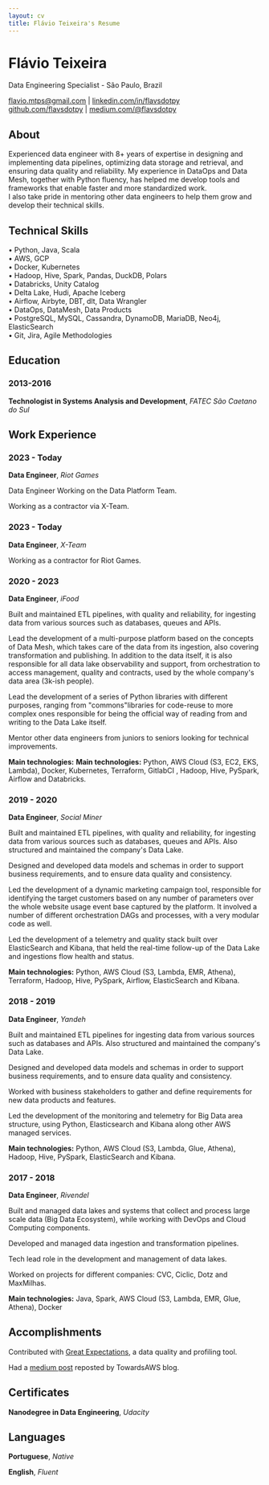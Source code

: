 ```yaml
---
layout: cv
title: Flávio Teixeira's Resume
---
```


# Flávio Teixeira
Data Engineering Specialist - São Paulo, Brazil

<div id="webaddress">
<a href="flavio.mtps@gmail.com">flavio.mtps@gmail.com</a>
| <a href="https://www.linkedin.com/in/flavsdotpy/">linkedin.com/in/flavsdotpy</a>
</div>
  
<div id="webaddress">
<a href="http://github.com/flavsdotpy">github.com/flavsdotpy</a>
| <a href="https://medium.com/@flavsdotpy">medium.com/@flavsdotpy</a>
</div>

## About

Experienced data engineer with 8+ years of expertise in designing and implementing data pipelines, optimizing data storage and retrieval, and ensuring data quality and reliability. My experience in DataOps and Data Mesh, together with Python fluency, has helped me develop tools and frameworks that enable faster and more standardized work.  \
I also take pride in mentoring other data engineers to help them grow and develop their technical skills.

## Technical Skills

• Python, Java, Scala  \
• AWS, GCP \
• Docker, Kubernetes \
• Hadoop, Hive, Spark, Pandas, DuckDB, Polars \
• Databricks, Unity Catalog \
• Delta Lake, Hudi, Apache Iceberg \
• Airflow, Airbyte, DBT, dlt, Data Wrangler \
• DataOps, DataMesh, Data Products \
• PostgreSQL, MySQL, Cassandra, DynamoDB, MariaDB, Neo4j, ElasticSearch \
• Git, Jira, Agile Methodologies

## Education

### 2013-2016

__Technologist in Systems Analysis and Development__, _FATEC São Caetano do Sul_

## Work Experience

### 2023 - Today

__Data Engineer__, _Riot Games_

Data Engineer Working on the Data Platform Team.

Working as a contractor via X-Team.

### 2023 - Today
__Data Engineer__, _X-Team_

Working as a contractor for Riot Games.<div class="page-break"></div>

### 2020 - 2023
__Data Engineer__, _iFood_

Built and maintained ETL pipelines, with quality and reliability, for ingesting data from various sources such as databases, queues and APIs.

Lead the development of a multi-purpose platform based on the concepts of Data Mesh, which takes care of the data from its ingestion, also covering transformation and publishing. In addition to the data itself, it is also responsible for all data lake observability and support, from orchestration to access management, quality and contracts, used by the whole company's data area (3k-ish people).

Lead the development of a series of Python libraries with different purposes, ranging from "commons"libraries for code-reuse to more complex ones responsible for being the official way of reading from and writing to the Data Lake itself.

Mentor other data engineers from juniors to seniors looking for technical improvements.

__Main technologies:__ __Main technologies:__ Python, AWS Cloud (S3, EC2, EKS, Lambda), Docker, Kubernetes, Terraform, GitlabCI , Hadoop, Hive, PySpark, Airflow and Databricks.

### 2019 - 2020
__Data Engineer__, _Social Miner_

Built and maintained ETL pipelines, with quality and reliability, for ingesting data from various sources such as databases, queues and APIs. Also structured and maintained the company's Data Lake.

Designed and developed data models and schemas in order to support business requirements, and to ensure data quality and consistency.

Led the development of a dynamic marketing campaign tool, responsible for identifying the target customers based on any number of parameters over the whole website usage event base captured by the platform. It involved a number of different orchestration DAGs and processes, with a very modular code as well.

Led the development of a telemetry and quality stack built over ElasticSearch and Kibana, that held the real-time follow-up of the Data Lake and ingestions flow health and status.

__Main technologies:__ Python, AWS Cloud (S3, Lambda, EMR, Athena), Terraform, Hadoop, Hive, PySpark, Airflow, ElasticSearch and Kibana.

### 2018 - 2019
__Data Engineer__, _Yandeh_

Built and maintained ETL pipelines for ingesting data from various sources such as databases and APIs. Also structured and maintained the company's Data Lake.

Designed and developed data models and schemas in order to support business requirements, and to ensure data quality and consistency.

Worked with business stakeholders to gather and define requirements for new data products and features.

Led the development of the monitoring and telemetry for Big Data area structure, using Python, Elasticsearch and Kibana along other AWS managed services.

__Main technologies:__ Python, AWS Cloud (S3, Lambda, Glue, Athena), Hadoop, Hive, PySpark, ElasticSearch and Kibana.<div class="page-break"></div>

### 2017 - 2018
__Data Engineer__, _Rivendel_

Built and managed data lakes and systems that collect and process large scale data (Big Data Ecosystem), while working with DevOps and Cloud Computing components.

Developed and managed data ingestion and transformation pipelines.

Tech lead role in the development and management of data lakes.

Worked on projects for different companies: CVC, Ciclic, Dotz and MaxMilhas.

__Main technologies:__ Java, Spark, AWS Cloud (S3, Lambda, EMR, Glue, Athena), Docker

## Accomplishments

Contributed with [Great Expectations](https://github.com/great-expectations/great_expectations), a data quality and profiling tool. 

Had a [medium post](https://medium.com/towards-aws/making-use-of-boto3-out-of-the-box-dynamodb-serializers-1dffbc7deafe) reposted by TowardsAWS blog.

## Certificates

__Nanodegree in Data Engineering__, _Udacity_

## Languages

__Portuguese__, _Native_

__English__, _Fluent_

<!-- ### Footer

Last updated: Mar 2025 -->
